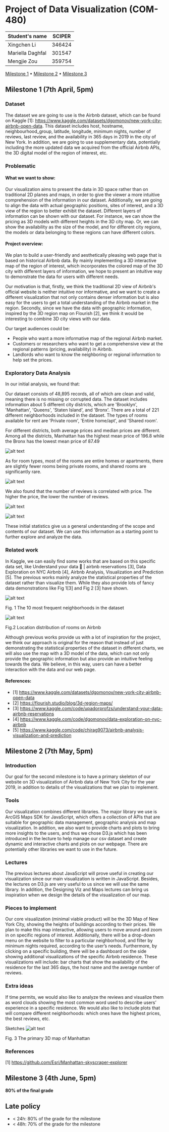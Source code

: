 # Project of Data Visualization (COM-480)

| Student's name | SCIPER |
| -------------- | ------ |
|Xingchen Li|346424|
|Mariella Daghfal|301547|
|Mengjie Zou|359754|

[Milestone 1](#milestone-1) • [Milestone 2](#milestone-2) • [Milestone 3](#milestone-3)

## Milestone 1 (7th April, 5pm)

### Dataset

The dataset we are going to use is the Airbnb dataset, which can be found on Kaggle [1]: https://www.kaggle.com/datasets/dgomonov/new-york-city-airbnb-open-data.
This dataset includes host, hostname, neighbourhood_group, latitude, longitude, minimum nights, number of reviews, last review, and the availability in 365 days in 2019 in the city of New York.
In addition, we are going to use supplementary data, potentially including the more updated data we acquired from the official Airbnb APIs, the 3D digital model of the region of interest, etc.


### Problematic

#### What we want to show:

Our visualization aims to present the data in 3D space rather than on traditional 2D planes and maps, in order to give the viewer a more intuitive comprehension of the information in our dataset. Additionally, we are going to align the data with actual geographic positions, sites of interest, and a 3D view of the region to better exhibit the dataset.
Different layers of information can be shown with our dataset. For instance, we can show the pricing as 3D models with different heights in the 3D city map. Or, we can show the availability as the size of the model, and for different city regions, the models or data belonging to these regions can have different colors.

#### Project overview:

We plan to build a user-friendly and aesthetically pleasing web page that is based on historical Airbnb data. By mainly implementing a 3D interactive map of the region of interest, which incorporates the colored map of the 3D city with different layers of information, we hope to present an intuitive way to demonstrate the data for users with different needs.

Our motivation is that, firstly, we think the traditional 2D view of Airbnb's official website is neither intuitive nor informative, and we want to create a different visualization that not only contains denser information but is also easy for the users to get a total understanding of the Airbnb market in the region. Secondly, since we have the data with geographic information, inspired by the 3D region map on Flourish [2], we think it would be interesting to combine 3D city views with our data.

Our target audiences could be:
* People who want a more informative map of the regional Airbnb market.
* Customers or researchers who want to get a comprehensive view at the regional patterns (pricing, availability) in Airbnb.
* Landlords who want to know the neighboring or regional information to help set the prices. 

### Exploratory Data Analysis

In our initial analysis, we found that:

Our dataset consists of 48,895 records, all of which are clean and valid, meaning there is no missing or corrupted data. The dataset includes information about 5 different city districts, which are 'Brooklyn', 'Manhattan', 'Queens', 'Staten Island', and 'Bronx'. There are a total of 221 different neighborhoods included in the dataset. The types of rooms available for rent are 'Private room', 'Entire home/apt', and 'Shared room'. 

For different districts, both average prices and median prices are different. Among all the districts, Manhattan has the highest mean price of 196.8 while the Bronx has the lowest mean price of 87.49

![alt text](https://github.com/com-480-data-visualization/project-2023-xianzhi/blob/master/table1.png)

As for room types, most of the rooms are entire homes or apartments, there are slightly fewer rooms being private rooms, and shared rooms are significantly rare.

![alt text](https://github.com/com-480-data-visualization/project-2023-xianzhi/blob/master/room_type.png)

We also found that the number of reviews is correlated with price. The higher the price, the lower the number of reviews.

![alt text](https://github.com/com-480-data-visualization/project-2023-xianzhi/blob/master/no_reviews.png)

![alt text](https://github.com/com-480-data-visualization/project-2023-xianzhi/blob/master/ols.png)

These initial statistics give us a general understanding of the scope and contents of our dataset. We can use this information as a starting point to further explore and analyze the data.


### Related work
In Kaggle, we can easily find some works that are based on this specific data set, like Understand your data 🎲 | airbnb reservations [3], Data Exploration on NYC Airbnb [4], Airbnb Analysis, Visualization and Prediction [5]. The previous works mainly analyze the 
statistical properties of the dataset rather than visualize them.  While they also provide lots of fancy data demonstrations like Fig 1[3] and Fig 2 [3]  have shown.

![alt text](https://github.com/com-480-data-visualization/project-2023-xianzhi/blob/master/fr_neighbourhood.png)

Fig. 1 The 10 most frequent neighborhoods in the dataset


![alt text](https://github.com/com-480-data-visualization/project-2023-xianzhi/blob/master/loc_dist.png)

Fig.2 Location distribution of rooms on Airbnb

Although previous works provide us with a lot of inspiration for the project, we think our approach is original for the reason that instead of just demonstrating the statistical properties of the dataset in different charts, we will also use the map with a 3D model of the data, which can not only provide the geographic information but also provide an intuitive feeling towards the data. We believe, in this way, users can have a better interaction with the data and our web page. 

#### References:
* [1] https://www.kaggle.com/datasets/dgomonov/new-york-city-airbnb-open-data
* [2] https://flourish.studio/blog/3d-region-maps/
* [3] https://www.kaggle.com/code/upadorprofzs/understand-your-data-airbnb-reservations
* [4] https://www.kaggle.com/code/dgomonov/data-exploration-on-nyc-airbnb
* [5] https://www.kaggle.com/code/chirag9073/airbnb-analysis-visualization-and-prediction



## Milestone 2 (7th May, 5pm)

### Introduction 

Our goal for the second milestone is to have a primary skeleton of our website on 3D visualization of Airbnb data of New York City for the year 2019, in addition to details of the visualizations that we plan to implement.

### Tools

Our visualization combines different libraries. The major library we use is ArcGIS Maps SDK for JavaScript, which offers a collection of APIs that are suitable for geographic data management, geographic analysis and map visualization. In addition, we also want to provide charts and plots to bring more insights to the users, and thus we chose D3.js which has been introduced in the lecture to help manage our csv dataset and create dynamic and interactive charts and plots on our webpage. There are potentially other libraries we want to use in the future.

### Lectures

The previous lectures about JavaScript will prove useful in creating our visualization since our main visualization is written in JavaScript. Besides, the lectures on D3.js are very useful to us since we will use the same library. In addition, the Designing Viz and Maps lectures can bring us inspiration when we design the details of the visualization of our map.

### Pieces to implement

Our core visualization (minimal viable product) will be the 3D Map of New York City, showing the heights of buildings according to their prices. 
We plan to make this map interactive, allowing users to move around and zoom in on specific regions of interest.
Additionally, there will be a drop-down menu on the website to filter to a particular neighborhood, and filter by minimum nights required, according to the user’s needs.
Furthermore, by clicking on a specific building, there will be a dashboard on the side showing additional visualizations of the specific Airbnb residence. These visualizations will include: bar charts that show the availability of the residence for the last 365 days, the host name and the average number of reviews.

### Extra ideas

If time permits, we would also like to analyze the reviews and visualize them as word clouds showing the most common word used to describe users’ experience in a specific residence.
We would also like to include plots that will compare different neighborhoods: which ones have the highest prices, the best reviews, etc.

Sketches
![alt text](https://github.com/com-480-data-visualization/project-2023-xianzhi/blob/master/sketch.png)

Fig. 3 The primary 3D map of Manhattan

### References
[1] https://github.com/Esri/Manhattan-skyscraper-explorer

## Milestone 3 (4th June, 5pm)

**80% of the final grade**


## Late policy

- < 24h: 80% of the grade for the milestone
- < 48h: 70% of the grade for the milestone

